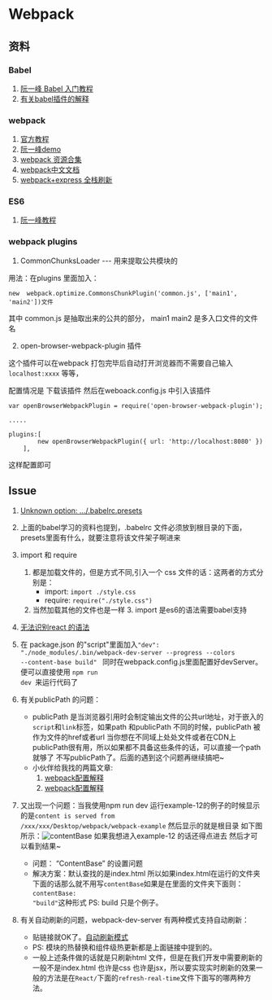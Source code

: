 # Webpack

## 资料

### Babel

1. [阮一峰 Babel 入门教程](http://www.ruanyifeng.com/blog/2016/01/babel.html)
2. [有关babel插件的解释](https://www.zfanw.com/blog/babel-6.html)

### webpack

1. [官方教程](http://webpack.github.io/docs/usage.html)
2. [阮一峰demo](https://github.com/ruanyf/webpack-demos)
3. [webpack 资源合集](https://github.com/naraku666/webpack-tutorial-collection)
4. [webpack中文文档](https://chenyiqiao.gitbooks.io/webpack/content/motivation_of_webpack.html)
5. [webpack+express 全栈刷新](http://acgtofe.com/posts/2016/02/full-live-reload-for-express-with-webpack)

### ES6 

1. [阮一峰教程](http://es6.ruanyifeng.com/)

### webpack plugins

1. CommonChunksLoader --- 用来提取公共模块的 
	
用法：在plugins 里面加入：

```
new  webpack.optimize.CommonsChunkPlugin('common.js', ['main1', 'main2'])文件
```

其中 common.js 是抽取出来的公共的部分， main1 main2 是多入口文件的文件名


2. open-browser-webpack-plugin 插件

这个插件可以在webpack 打包完毕后自动打开浏览器而不需要自己输入``localhost:xxxx`` 等等，

配置情况是 下载该插件 然后在weboack.config.js 中引入该插件

```
var openBrowserWebpackPlugin = require('open-browser-webpack-plugin');

.....

plugins:[
		new openBrowserWebpackPlugin({ url: 'http://localhost:8080' })
	],
```

这样配置即可

## Issue 

1. [Unknown option: …/.babelrc.presets](http://stackoverflow.com/questions/33685365/unknown-option-babelrc-presets)

2. 上面的babel学习的资料也提到，.babelrc 文件必须放到根目录的下面，presets里面有什么，就要注意将该文件架子啊进来 
3. import 和 require 
	1. 都是加载文件的，但是方式不同,引入一个 css 文件的话：这两者的方式分别是：
		* import: <code>import ./style.css</code>
		* require: <code>require("./style.css")</code>
	2. 当然加载其他的文件也是一样
		3. import 是es6的语法需要babel支持
4. [无法识别react 的语法](http://stackoverflow.com/questions/33460420/babel-loader-jsx-syntaxerror-unexpected-token)
5. 在 package.json 的"script"里面加入<code>"dev": "./node_modules/.bin/webpack-dev-server --progress --colors --content-base build"
</code> 同时在webpack.config.js里面配置好devServer。便可以直接使用 <code>npm run dev </code>来运行代码了	
6. 有关publicPath 的问题：
	* publicPath 是当浏览器引用时会制定输出文件的公共url地址，对于嵌入的<code>script</code>和<code>link</code>标签，如果path 和publicPath 不同的时候，publicPath 被作为文件的href或者url 当你想在不同域上处处文件或者在CDN上publicPath很有用，所以如果都不具备这些条件的话，可以直接一个path就够了 不写publicPath了。后面的遇到这个问题再继续搞吧~
	* 小伙伴给我找的两篇文章:
		1. [webpack配置解释](https://segmentfault.com/a/1190000002889630)
		2. [webpack配置解释](http://www.cnblogs.com/dh-dh/p/5165372.html)
7. 又出现一个问题：当我使用npm run dev 运行example-12的例子的时候显示的是<code>content is served from /xxx/xxx/Desktop/webpack/webpack-example</code> 然后显示的就是根目录 如下图所示：![contentBase](http://7xlqb6.com1.z0.glb.clouddn.com/contentBase.png)
	如果我想进入example-12 的话还得点进去 然后才可以看到结果~  
	* 问题： “ContentBase” 的设置问题
	* 解决方案：默认查找的是index.html 所以如果index.html在运行的文件夹下面的话那么就不用写<code>contentBase</code>如果是在里面的文件夹下面则：<code>contentBase: "build"</code>这种形式 PS: build 只是个例子。
8. 有关自动刷新的问题，webpack-dev-server 有两种模式支持自动刷新：
	* 贴链接就OK了。[自动刷新模式](http://guoyongfeng.github.io/idoc/html/React%E8%AF%BE%E7%A8%8B%E4%B8%93%E9%A2%98/%E4%BD%BF%E7%94%A8Webpack%E6%90%AD%E5%BB%BA%E5%BC%80%E5%8F%91%E6%80%81%E5%B7%A5%E4%BD%9C%E6%B5%81.html) 
	* PS: 模块的热替换和组件级热更新都是上面链接中提到的。
	* 一般上述条件做的话就是只刷新html 文件，但是在我们开发中需要刷新的一般不是index.html 也许是css 也许是jsx，所以要实现实时刷新的效果一般的方法是在<code>React/</code>下面的<code>refresh-real-time</code>文件下面写的哪两种方法。

	
	
	
		
		